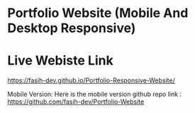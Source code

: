 # Portfolio Website (Mobile And Desktop Responsive)

# Live Webiste Link 
https://fasih-dev.github.io/Portfolio-Responsive-Website/


Mobile Version: Here is the mobile version github repo link : https://github.com/fasih-dev/Portfolio-Website
